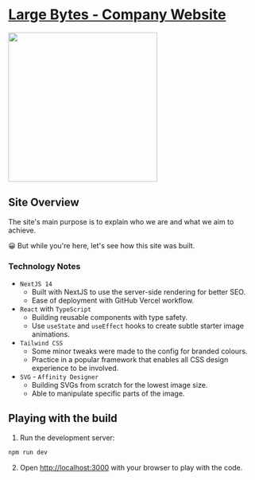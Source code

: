 # [Large Bytes - Company Website](https://www.largebytes.co.uk/)

<img width="300px" height="300px" src="https://github.com/large-bytes/large-bytes/assets/19231569/465dd08a-86c1-45ef-8f20-003587eeb7c7">

## Site Overview

The site's main purpose is to explain who we are and what we aim to achieve. 

😀 But while you're here, let's see how this site was built.

### Technology Notes

- `NextJS 14`
  - Built with NextJS to use the server-side rendering for better SEO.
  - Ease of deployment with GitHub Vercel workflow.
- `React` with `TypeScript`
  - Building reusable components with type safety.
  - Use `useState` and `useEffect` hooks to create subtle starter image animations.
- `Tailwind CSS`
  - Some minor tweaks were made to the config for branded colours.
  - Practice in a popular framework that enables all CSS design experience to be involved.
- `SVG` - `Affinity Designer`
  - Building SVGs from scratch for the lowest image size.
  - Able to manipulate specific parts of the image.


## Playing with the build

1. Run the development server:
  ```bash
  npm run dev
  ```

2. Open [http://localhost:3000](http://localhost:3000) with your browser to play with the code.
